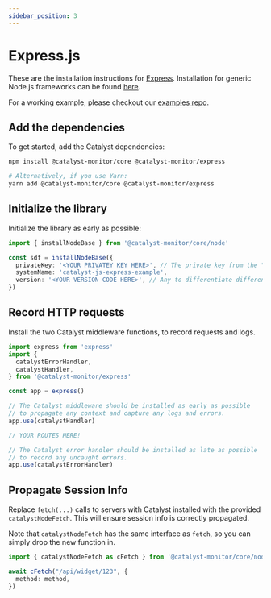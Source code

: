 ```yaml
---
sidebar_position: 3
---
```


# Express.js

These are the installation instructions for [Express](https://expressjs.com/). Installation for generic Node.js frameworks can be found [here](other-node).

For a working example, please checkout our [examples repo](https://github.com/catalyst-monitor/catalyst-examples).

## Add the dependencies

To get started, add the Catalyst dependencies:

```bash title="Terminal"
npm install @catalyst-monitor/core @catalyst-monitor/express

# Alternatively, if you use Yarn:
yarn add @catalyst-monitor/core @catalyst-monitor/express
```

## Initialize the library

Initialize the library as early as possible:

```ts title="index.ts"
import { installNodeBase } from '@catalyst-monitor/core/node'

const sdf = installNodeBase({
  privateKey: '<YOUR PRIVATEY KEY HERE>', // The private key from the "Settings" page in the Catalyst dashboard.
  systemName: 'catalyst-js-express-example',
  version: '<YOUR VERSION CODE HERE>', // Any to differentiate different deploys, e.g. Git commit SHA
})
```

## Record HTTP requests

Install the two Catalyst middleware functions, to record requests and logs.

```ts title="app.ts"
import express from 'express'
import {
  catalystErrorHandler,
  catalystHandler,
} from '@catalyst-monitor/express'

const app = express()

// The Catalyst middleware should be installed as early as possible
// to propagate any context and capture any logs and errors.
app.use(catalystHandler)

// YOUR ROUTES HERE!

// The Catalyst error handler should be installed as late as possible
// to record any uncaught errors.
app.use(catalystErrorHandler)
```

## Propagate Session Info

Replace `fetch(...)` calls to servers with Catalyst installed with the provided `catalystNodeFetch`. This will ensure session info is correctly propagated.

Note that `catalystNodeFetch` has the same interface as `fetch`, so you can simply drop the new function in.

```ts title="api.ts"
import { catalystNodeFetch as cFetch } from '@catalyst-monitor/core/node'

await cFetch("/api/widget/123", {
  method: method,
})
```
